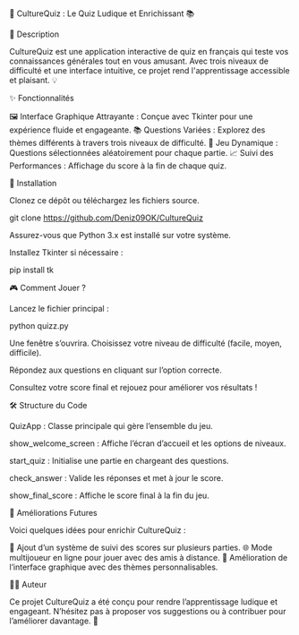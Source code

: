 🎉 CultureQuiz : Le Quiz Ludique et Enrichissant 📚

🌟 Description

CultureQuiz est une application interactive de quiz en français qui teste vos connaissances générales tout en vous amusant. Avec trois niveaux de difficulté et une interface intuitive, ce projet rend l'apprentissage accessible et plaisant. 💡

✨ Fonctionnalités

🖼️ Interface Graphique Attrayante : Conçue avec Tkinter pour une expérience fluide et engageante.
📚 Questions Variées : Explorez des thèmes différents à travers trois niveaux de difficulté.
🎲 Jeu Dynamique : Questions sélectionnées aléatoirement pour chaque partie.
📈 Suivi des Performances : Affichage du score à la fin de chaque quiz.

🚀 Installation

Clonez ce dépôt ou téléchargez les fichiers source.

git clone https://github.com/Deniz09OK/CultureQuiz

Assurez-vous que Python 3.x est installé sur votre système.

Installez Tkinter si nécessaire :

pip install tk

🎮 Comment Jouer ?

Lancez le fichier principal :

python quizz.py

Une fenêtre s’ouvrira. Choisissez votre niveau de difficulté (facile, moyen, difficile).

Répondez aux questions en cliquant sur l’option correcte.

Consultez votre score final et rejouez pour améliorer vos résultats !

🛠️ Structure du Code

QuizApp : Classe principale qui gère l’ensemble du jeu.

show_welcome_screen : Affiche l’écran d’accueil et les options de niveaux.

start_quiz : Initialise une partie en chargeant des questions.

check_answer : Valide les réponses et met à jour le score.

show_final_score : Affiche le score final à la fin du jeu.

🌟 Améliorations Futures

Voici quelques idées pour enrichir CultureQuiz :

🏅 Ajout d’un système de suivi des scores sur plusieurs parties.
🌐 Mode multijoueur en ligne pour jouer avec des amis à distance.
🎨 Amélioration de l’interface graphique avec des thèmes personnalisables.

👨‍💻 Auteur

Ce projet CultureQuiz a été conçu pour rendre l’apprentissage ludique et engageant. N’hésitez pas à proposer vos suggestions ou à contribuer pour l’améliorer davantage. 🌟

